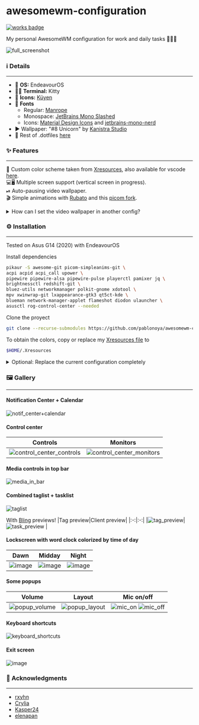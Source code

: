 # awesomewm-configuration
[![works badge](https://cdn.jsdelivr.net/gh/nikku/works-on-my-machine@v0.2.0/badge.svg)](https://github.com/nikku/works-on-my-machine)

My personal AwesomeWM configuration for work and daily tasks 👨🏼‍💻

![full_screenshot](https://user-images.githubusercontent.com/31524852/232510330-a812c5d7-f5e5-4aa3-a7d5-deb58a684390.png)


### ℹ️ Details
---
- 🐧 **OS:**  EndeavourOS
- 🧑‍💻 **Terminal:** Kitty
- 🌙 **Icons:** [Küyen](https://github.com/fabianalexisinostroza/Kuyen-icons)
- 🔡 **Fonts**
  - Regular: [Manrope](https://www.gent.media/manrope)
  - Monospace: [JetBrains Mono Slashed](https://github.com/sharpjs/JetBrainsMonoSlashed#installation)
  - Icons: [Material Design Icons](https://github.com/google/material-design-icons) and [jetbrains-mono-nerd](https://archlinux.org/packages/community/any/ttf-jetbrains-mono-nerd/)
- ▶ Wallpaper: "#8 Unicorn" by [Kanistra Studio](https://www.artstation.com/artwork/Bmd6zm)
- 📄 Rest of .dotfiles [here](https://github.com/pablonoya/dotfiles)


### ✨ Features
---
🎨 Custom color scheme taken from [Xresources](https://github.com/pablonoya/dotfiles/blob/main/Xresources), also available for vscode [here](https://github.com/pablonoya/seramuriana).  
💻🖥 Multiple screen support (vertical screen in progress).  
⏯ Auto-pausing video wallpaper.  
🎬 Simple animations with [Rubato](https://github.com/andOrlando/rubato) and this [picom fork](https://github.com/fdev31/picom).

<details>
<summary>How can I set the video wallpaper in another config?</summary>

Set video wallpaper using [Awesome Away](https://github.com/shmilee/awesome-away) with a custom window name
https://github.com/pablonoya/awesomewm-configuration/blob/ed0b10fff129717ab1ff3b48abc56d7197345cf8/configuration/video_wallpaper.lua#L15-L26

and autostart this small script
https://github.com/pablonoya/awesomewm-configuration/blob/ed0b10fff129717ab1ff3b48abc56d7197345cf8/configuration/pause_videowallpaper#L3-L12 
</details>


### ⚙ Installation
---
Tested on Asus G14 (2020) with EndeavourOS

Install dependencies
```sh
pikaur -S awesome-git picom-simpleanims-git \
acpi acpid acpi_call upower \
pipewire pipewire-alsa pipewire-pulse playerctl pamixer jq \
brightnessctl redshift-git \
bluez-utils networkmanager polkit-gnome xdotool \
mpv xwinwrap-git lxappearance-gtk3 qt5ct-kde \
blueman network-manager-applet flameshot diodon ulauncher \
asusctl rog-control-center --needed
```
</details>

Clone the proyect
```sh
git clone --recurse-submodules https://github.com/pablonoya/awesomewm-configuration
```

To obtain the colors, copy or replace my [Xresources file](https://github.com/pablonoya/dotfiles/blob/main/Xresources) to
```sh
$HOME/.Xresources
```

<details>
<summary>Optional: Replace the current configuration completely</summary>


```sh
mv awesomewm-configuration $HOME/.config/awesome
```
</details>


### 🖼 Gallery
---
#### Notification Center + Calendar  
![notif_center+calendar](https://user-images.githubusercontent.com/31524852/232395473-3699e4e0-58a9-41d6-a5a6-305284188977.png)

#### Control center
|Controls|Monitors|
|:-:|:-:|
|![control_center_controls](https://user-images.githubusercontent.com/31524852/232521407-83232103-e1d9-40d7-a2cd-07cf5ddcecd2.png)|![control_center_monitors](https://user-images.githubusercontent.com/31524852/232395856-87c766c4-1058-408c-84f6-e481d9f649cd.png)    |

#### Media controls in top bar
![media_in_bar](https://user-images.githubusercontent.com/31524852/232518944-3f5087f9-40a2-48a5-9b81-c66e2537b1b3.png)

#### Combined taglist + tasklist
![taglist](https://user-images.githubusercontent.com/31524852/232517286-68d3a288-2f5d-4302-bfdb-663334f63f8a.png)

With [Bling](https://github.com/BlingCorp/bling) previews!
|Tag preview|Client preview|
|:-:|:-:|
|![tag_preview](https://user-images.githubusercontent.com/31524852/232521049-1462738a-d58b-473e-a0b8-1fbc72b345bc.png)|![task_preview](https://user-images.githubusercontent.com/31524852/232521057-253397c9-d0bc-499a-aa86-6de24ca126fe.png)  |

#### Lockscreen with word clock colorized by time of day
|Dawn|Midday|Night
|---|---|---|
|![image](https://user-images.githubusercontent.com/31524852/235561130-92c58246-4922-4343-bec6-2c00ef49fe3b.png)|![image](https://user-images.githubusercontent.com/31524852/235560816-588185cc-9696-43c5-b4a6-3bd30a609116.png)|![image](https://user-images.githubusercontent.com/31524852/235561459-06d1b240-0eb5-4724-9dc4-c14b965776cc.png)|

#### Some popups
|Volume|Layout|Mic on/off|
|---|---|---|
|![popup_volume](https://user-images.githubusercontent.com/31524852/232397220-13c26fdc-1ff2-44de-ab4b-68bcbbd047e9.png)|![popup_layout](https://user-images.githubusercontent.com/31524852/232397568-cfee5823-bb7a-4713-a85e-3ccff91fcad3.png)|![mic_on](https://user-images.githubusercontent.com/31524852/232519388-a82a77af-2c01-416b-bbaa-f1e7547103bc.png) ![mic_off](https://user-images.githubusercontent.com/31524852/232519380-ef0ff15f-ad79-43fc-82f9-7346ebfd223f.png)|

#### Keyboard shortcuts
![keyboard_shortcuts](https://user-images.githubusercontent.com/31524852/232522652-dad0f836-6ea0-4d73-aa56-5ea85f241925.png)

#### Exit screen
![image](https://user-images.githubusercontent.com/31524852/235562950-17883931-ef68-4591-a528-f3675e054d2b.png)


### 🤍 Acknowledgments
---
- [rxyhn](https://github.com/rxyhn)
- [Crylia](https://github.com/Crylia)
- [Kasper24](https://github.com/Kasper24)
- [elenapan](https://github.com/elenapan)
